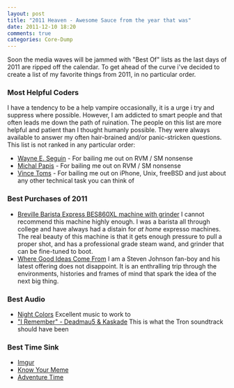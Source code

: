 ```yaml
---
layout: post
title: "2011 Heaven - Awesome Sauce from the year that was"
date: 2011-12-10 18:20
comments: true
categories: Core-Dump
---
```


Soon the media waves will be jammed with "Best Of" lists as the last days of 2011 are ripped off the calendar. To get ahead of the curve i've decided to create a list of my favorite things from 2011, in no particular order.

### Most Helpful Coders
I have a tendency to be a help vampire occasionally, it is a urge i try and suppress where possible. However, I am addicted to smart people and that often leads me down the path of ruination. The people on this list are more helpful and patient than I thought humanly possible. They were always available to answer my often hair-brained and/or panic-stricken questions. This list is not ranked in any particular order:

* [Wayne E. Seguin](https://github.com/wayneeseguin) - For bailing me out on RVM / SM nonsense 
* [Michal Papis](https://github.com/mpapis) - For bailing me out on RVM / SM nonsense 
* [Vince Toms](https://github.com/vinnyt) - For bailing me out on iPhone, Unix, freeBSD and just about any other technical task you can think of

### Best Purchases of 2011 

* [Breville Barista Express BES860XL machine with grinder](http://www.amazon.com/gp/product/B002S51RQG/ref=oh_o02_s01_i01_details)
I cannot recommend this machine highly enough. I was a barista all through college and have always had a distain for *at home* expresso machines. The real beauty of this machine is that it gets enough pressure to pull a proper shot, and has a professional grade steam wand, and grinder that can be fine-tuned to boot.
* [Where Good Ideas Come From](http://www.amazon.com/Where-Good-Ideas-Come-first/dp/B004MHZARA/ref=sr_1_2?ie=UTF8&qid=1324082920&sr=8-2) 
I am a Steven Johnson fan-boy and his latest offering does not disappoint. It is an enthralling trip through the environments, histories and frames of mind that spark the idea of the next big thing.

### Best Audio
* [Night Colors](http://soundcloud.com/anoraak/night-colors-mix) Excellent music to work to
* ["I Remember" - Deadmau5 & Kaskade](http://www.youtube.com/watch?v=zK1mLIeXwsQ) This is what the Tron soundtrack should have been

### Best Time Sink

* [Imgur](http://imgur.com/gallery/t7fFs)
* [Know Your Meme](http://knowyourmeme.com/)
* [Adventure Time](http://www.cartoonnetwork.com/tv_shows/adventuretime/index.html)



